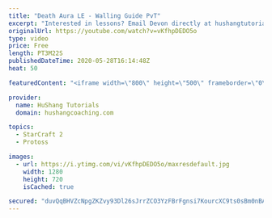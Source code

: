 ```yaml
---
title: "Death Aura LE - Walling Guide PvT"
excerpt: "Interested in lessons? Email Devon directly at hushangtutorials@outlook.com ------------------------------------------------------------------------------------------------------- Want to support HuShang Tutorials directly? Patreon is a website where you can contribute a monthly donation that will help"
originalUrl: https://youtube.com/watch?v=vKfhpDEDO5o
type: video
price: Free
length: PT3M22S
publishedDateTime: 2020-05-28T16:14:48Z
heat: 50

featuredContent: "<iframe width=\"800\" height=\"500\" frameborder=\"0\" src=\"https://www.youtube.com/embed/vKfhpDEDO5o\" allow=\"accelerometer; autoplay; encrypted-media; gyroscope; picture-in-picture\" allowfullscreen></iframe>"

provider:
  name: HuShang Tutorials
  domain: hushangcoaching.com

topics:
  - StarCraft 2
  - Protoss

images:
  - url: https://i.ytimg.com/vi/vKfhpDEDO5o/maxresdefault.jpg
    width: 1280
    height: 720
    isCached: true

secured: "duvQqBHVZcNpgZKZvy93Dl26sJrrZCO3YzFBrFgnsi7KourcXC9ts0sBm0nBAT2CW/AdkO9zHwY6CsywrnG37feoCm1hZEB9vje7aQLbXttHOTYhyBfYmBrlxaaiJ9W4nZa8oQTuLKJP5DTioQtFoh0Pk7hFbJN7+Fyo7oRXmaVYSl09pNhwcOhIE4x/JWtafqck3vsl/16pkhTwBBQd3aU4yM62+HcEqZ5WXy/6eBmW6Nxo1f3zEwou2V5JWYX/umHxG7MWBiD06s4rtI76XYPLLmZXuthtTvFTr1VHLMfWJ2mkhWMDh69/G3ZksIYZVPAfr7gNLZ7+5odB8Qib/YZPXdF555ImGrDBi5wySW9OJz+nRqdo3ZAiwNf5PpGBGTSI3Pb5h9t9qzJecqKeKnY5KBCn4p8/Wg8Eoy0HqnQ=;+gzNdlOJ9roG+LXA5N4mpg=="
---
```


